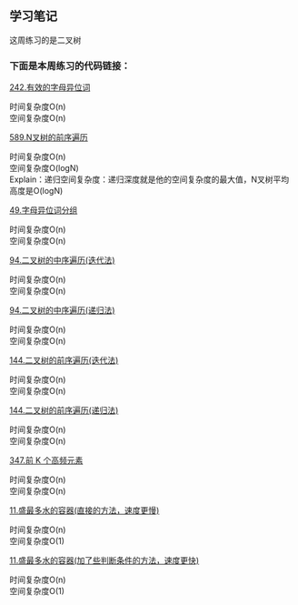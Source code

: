 ## 学习笔记

这周练习的是二叉树

### 下面是本周练习的代码链接：

[242.有效的字母异位词](../src/main/java/week2/validAnagram/Solution.java) <br>

时间复杂度O(n) <br>
空间复杂度O(n) <br>

[589.N叉树的前序遍历](../src/main/java/week2/nAryTreePreorderTraversal/Solution.java) <br>

时间复杂度O(n) <br>
空间复杂度O(logN) <br>
Explain：递归空间复杂度：递归深度就是他的空间复杂度的最大值，N叉树平均高度是O(logN) <br>


[49.字母异位词分组](../src/main/java/week2/groupAnagrams/Solution.java) <br>

时间复杂度O(n) <br>
空间复杂度O(n) <br>

[94.二叉树的中序遍历(迭代法)](../src/main/java/week2/binaryTreeInorderTraversal/Solution.java) <br>

时间复杂度O(n) <br>
空间复杂度O(n) <br>

[94.二叉树的中序遍历(递归法)](../src/main/java/week2/binaryTreeInorderTraversal/Solution1.java) <br>

时间复杂度O(n) <br>
空间复杂度O(n) <br>

[144.二叉树的前序遍历(迭代法)](../src/main/java/week2/binaryTreePreorderTraversal/Solution.java) <br>

时间复杂度O(n) <br>
空间复杂度O(n) <br>

[144.二叉树的前序遍历(递归法)](../src/main/java/week2/binaryTreePreorderTraversal/Solution1.java) <br>

时间复杂度O(n) <br>
空间复杂度O(n) <br>

[347.前 K 个高频元素](../src/main/java/week2/topKFrequentElements/Solution.java) <br>

时间复杂度O(n) <br>
空间复杂度O(n) <br>

[11.盛最多水的容器(直接的方法，速度更慢)](../src/main/java/week2/containerWithMostWater/Solution.java) <br>

时间复杂度O(n) <br>
空间复杂度O(1) <br>

[11.盛最多水的容器(加了些判断条件的方法，速度更快)](../src/main/java/week2/containerWithMostWater/Solution1.java) <br>

时间复杂度O(n) <br>
空间复杂度O(1) <br>




